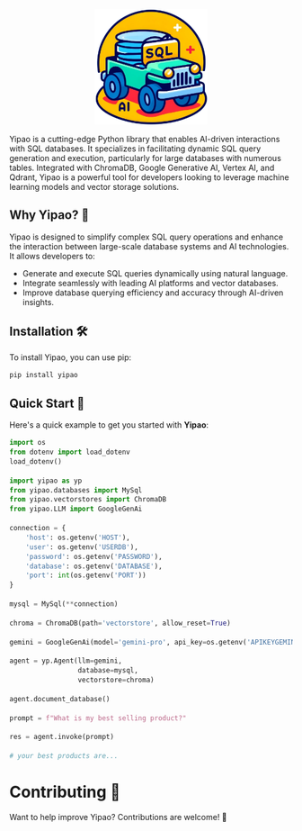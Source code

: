 
<div align="center">
  <img src="docs/source/_static/logo.png" alt="Yipao Logo" width="200"/>
</div>


Yipao is a cutting-edge Python library that enables AI-driven interactions with SQL databases. It specializes in facilitating dynamic SQL query generation and execution, particularly for large databases with numerous tables. Integrated with ChromaDB, Google Generative AI, Vertex AI, and Qdrant, Yipao is a powerful tool for developers looking to leverage machine learning models and vector storage solutions.

## Why Yipao? 🤔

Yipao is designed to simplify complex SQL query operations and enhance the interaction between large-scale database systems and AI technologies. It allows developers to:
- Generate and execute SQL queries dynamically using natural language.
- Integrate seamlessly with leading AI platforms and vector databases.
- Improve database querying efficiency and accuracy through AI-driven insights.

## Installation 🛠️

To install Yipao, you can use pip:

```bash
pip install yipao
```

## Quick Start  🚀

Here's a quick example to get you started with **Yipao**:

```python
import os
from dotenv import load_dotenv
load_dotenv()

import yipao as yp
from yipao.databases import MySql
from yipao.vectorstores import ChromaDB
from yipao.LLM import GoogleGenAi

connection = {
    'host': os.getenv('HOST'),
    'user': os.getenv('USERDB'),
    'password': os.getenv('PASSWORD'),
    'database': os.getenv('DATABASE'),
    'port': int(os.getenv('PORT'))
}

mysql = MySql(**connection)

chroma = ChromaDB(path='vectorstore', allow_reset=True)

gemini = GoogleGenAi(model='gemini-pro', api_key=os.getenv('APIKEYGEMINI'))

agent = yp.Agent(llm=gemini, 
                 database=mysql, 
                 vectorstore=chroma)

agent.document_database()

prompt = f"What is my best selling product?"

res = agent.invoke(prompt)

# your best products are...
```

# Contributing 👋

Want to help improve Yipao? Contributions are welcome! 🎉
